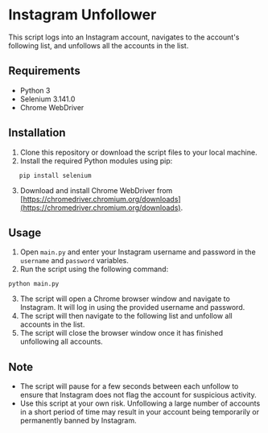 # Instagram Unfollower

This script logs into an Instagram account, navigates to the account's following list, and unfollows all the accounts in the list.

## Requirements
- Python 3
- Selenium 3.141.0
- Chrome WebDriver

## Installation
1. Clone this repository or download the script files to your local machine.
2. Install the required Python modules using pip: 
```
   pip install selenium
```
3. Download and install Chrome WebDriver from [https://chromedriver.chromium.org/downloads](https://chromedriver.chromium.org/downloads).

## Usage
1. Open `main.py` and enter your Instagram username and password in the `username` and `password` variables.
2. Run the script using the following command:
```
python main.py
```
3. The script will open a Chrome browser window and navigate to Instagram. It will log in using the provided username and password.
4. The script will then navigate to the following list and unfollow all accounts in the list.
5. The script will close the browser window once it has finished unfollowing all accounts.

## Note
- The script will pause for a few seconds between each unfollow to ensure that Instagram does not flag the account for suspicious activity.
- Use this script at your own risk. Unfollowing a large number of accounts in a short period of time may result in your account being temporarily or permanently banned by Instagram.
